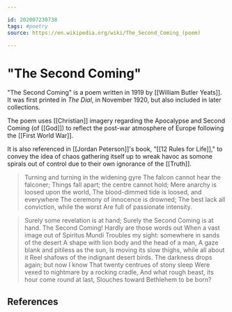 ```yaml
---

id: 202007230738
tags: #poetry
source: https://en.wikipedia.org/wiki/The_Second_Coming_(poem)

---
```


# "The Second Coming"
"The Second Coming" is a poem written in 1919 by [[William Butler Yeats]]. It was first printed in *The Dial*, in November 1920, but also included in later collections.

The poem uses [[Christian]] imagery regarding the Apocalypse and Second Coming (of [[God]]) to reflect the post-war atmosphere of Europe following the [[First World War]].

It is also referenced in [[Jordan Peterson]]'s book, "[[12 Rules for Life]]," to convey the idea of chaos gathering itself up to wreak havoc as somone spirals out of control due to their own ignorance of the [[Truth]].

> Turning and turning in the widening gyre
> The falcon cannot hear the falconer;
> Things fall apart; the centre cannot hold;
> Mere anarchy is loosed upon the world,
> The blood-dimmed tide is loosed, and everywhere
> The ceremony of innocence is drowned;
> The best lack all conviction, while the worst
> Are full of passionate intensity.

> Surely some revelation is at hand;
> Surely the Second Coming is at hand.
> The Second Coming! Hardly are those words out
> When a vast image out of Spiritus Mundi
> Troubles my sight: somewhere in sands of the desert
> A shape with lion body and the head of a man,
> A gaze blank and pitiless as the sun,
> Is moving its slow thighs, while all about it
> Reel shafows of the indignant desert birds.
> The darkness drops again; but now I know
> That twenty centrues of stony sleep 
> Were vexed to nightmare by a rocking cradle,
> And what rough beast, its hour come round at last,
> Slouches toward Bethlehem to be born?

## References
